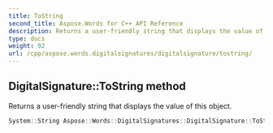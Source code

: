 ```yaml
---
title: ToString
second_title: Aspose.Words for C++ API Reference
description: Returns a user-friendly string that displays the value of this object.
type: docs
weight: 92
url: /cpp/aspose.words.digitalsignatures/digitalsignature/tostring/
---
```

## DigitalSignature::ToString method


Returns a user-friendly string that displays the value of this object.

```cpp
System::String Aspose::Words::DigitalSignatures::DigitalSignature::ToString() const override
```

